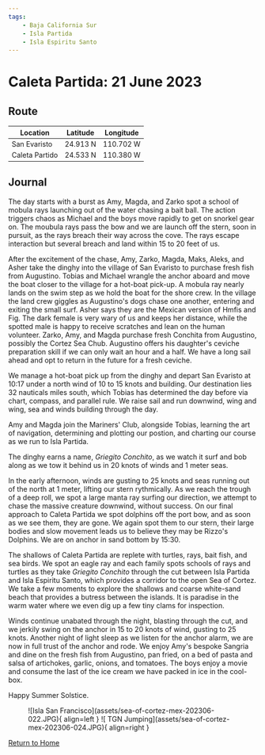 ```yaml
---
tags:
    - Baja California Sur
    - Isla Partida
    - Isla Espiritu Santo
---
```


# Caleta Partida: 21 June 2023

## Route

| Location | Latitude | Longitude |
|--|--|--|
| San Evaristo | 24.913 N | 110.702 W |
| Caleta Partido | 24.533 N | 110.380 W |

## Journal

The day starts with a burst as Amy, Magda, and Zarko spot a school of mobula rays launching out of the water chasing a bait ball. The action triggers chaos as Michael and the boys move rapidly to get on snorkel gear on. The moubula rays pass the bow and we are launch off the stern, soon in pursuit, as the rays breach their way across the cove. The rays escape interaction but several breach and land within 15 to 20 feet of us.

After the excitement of the chase, Amy, Zarko, Magda, Maks, Aleks, and Asher take the dinghy into the village of San Evaristo to purchase fresh fish from Augustino. Tobias and Michael wrangle the anchor aboard and move the boat closer to the village for a hot-boat pick-up. A mobula ray nearly lands on the swim step as we hold the boat for the shore crew. In the village the land crew giggles as Augustino's dogs chase one another, entering and exiting the small surf. Asher says they are the Mexican version of Hmfis and Fig. The dark female is very wary of us and keeps her distance, while the spotted male is happy to receive scratches and lean on the human volunteer. Zarko, Amy, and Magda purchase fresh Conchita from Augustino, possibly the Cortez Sea Chub. Augustino offers his daughter's ceviche preparation skill if we can only wait an hour and a half. We have a long sail ahead and opt to return in the future for a fresh ceviche. 

We manage a hot-boat pick up from the dinghy and depart San Evaristo at 10:17 under a north wind of 10 to 15 knots and building. Our destination lies 32 nauticals miles south, which Tobias has determined the day before via chart, compass, and parallel rule. We raise sail and run downwind, wing and wing, sea and winds building through the day.

Amy and Magda join the Mariners' Club, alongside Tobias, learning the art of navigation, determining and plotting our postion, and charting our course as we run to Isla Partida.

The dinghy earns a name, _Griegito Conchito_, as we watch it surf and bob along as we tow it behind us in 20 knots of winds and 1 meter seas.

In the early afternoon, winds are gusting to 25 knots and seas running out of the north at 1 meter, lifting our stern rythmically. As we reach the trough of a deep roll, we spot a large manta ray surfing our direction, we attempt to chase the massive creature downwind, without success. On our final approach to Caleta Partida we spot dolphins off the port bow, and as soon as we see them, they are gone. We again spot them to our stern, their large bodies and slow movement leads us to believe they may be Rizzo's Dolphins. We are on anchor in sand bottom by 15:30. 

The shallows of Caleta Partida are replete with turtles, rays, bait fish, and sea birds. We spot an eagle ray and each family spots schools of rays and turtles as they take _Griegito Conchito_ through the cut between Isla Partida and Isla Espiritu Santo, which provides a corridor to the open Sea of Cortez. We take a few moments to explore the shallows and coarse white-sand beach that provides a butress between the islands. It is paradise in the warm water where we even dig up a few tiny clams for inspection.

Winds continue unabated through the night, blasting through the cut, and we jerkily swing on the anchor in 15 to 20 knots of wind, gusting to 25 knots. Another night of light sleep as we listen for the anchor alarm, we are now in full trust of the anchor and rode. We enjoy Amy's bespoke Sangria and dine on the fresh fish from Augustino, pan fried, on a bed of pasta and salsa of artichokes, garlic, onions, and tomatoes. The boys enjoy a movie and consume the last of the ice cream we have packed in ice in the cool-box.

Happy Summer Solstice.

<figure markdown>
  ![Isla San Francisco](assets/sea-of-cortez-mex-202306-022.JPG){ align=left }
  ![ TGN Jumping](assets/sea-of-cortez-mex-202306-024.JPG){ align=right }
</figure>

<!--- Below is navigation to home --->
 [Return to Home](index.md)